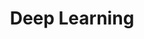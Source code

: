 ---
title: Deep Learning
description: ""
layout: "../../../components/layouts/ChapterLayout.astro"
---